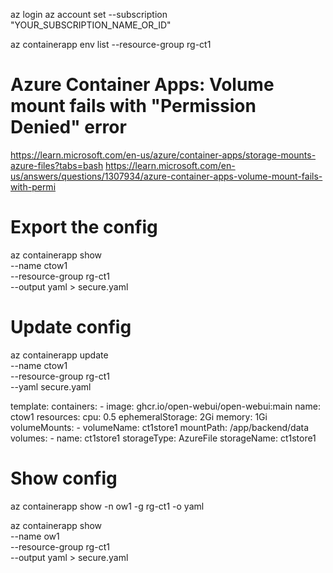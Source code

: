 az login
az account set --subscription "YOUR_SUBSCRIPTION_NAME_OR_ID"

az containerapp env list --resource-group rg-ct1

# Azure Container Apps: Volume mount fails with "Permission Denied" error
https://learn.microsoft.com/en-us/azure/container-apps/storage-mounts-azure-files?tabs=bash
https://learn.microsoft.com/en-us/answers/questions/1307934/azure-container-apps-volume-mount-fails-with-permi

# Export the config
az containerapp show \
    --name ctow1 \
    --resource-group rg-ct1 \
    --output yaml > secure.yaml

# Update config
az containerapp update \
    --name ctow1 \
    --resource-group rg-ct1 \
    --yaml secure.yaml

template:
  containers:
    - image: ghcr.io/open-webui/open-webui:main
      name: ctow1
      resources:
        cpu: 0.5
        ephemeralStorage: 2Gi
        memory: 1Gi
      volumeMounts:
        - volumeName: ct1store1
          mountPath: /app/backend/data
  volumes:
    - name: ct1store1
      storageType: AzureFile
      storageName: ct1store1

# Show config 
az containerapp show -n ow1 -g rg-ct1 -o yaml

az containerapp show \
    --name ow1 \
    --resource-group rg-ct1 \
    --output yaml > secure.yaml